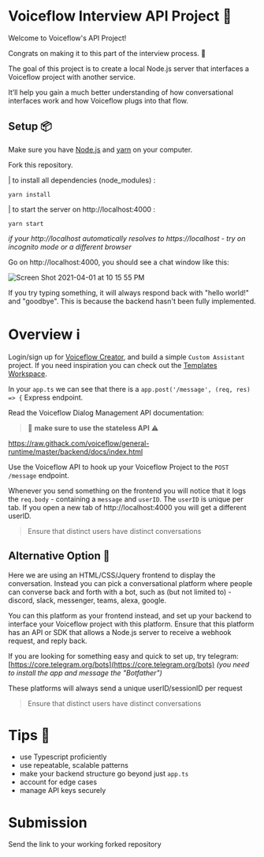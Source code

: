# Voiceflow Interview API Project 💬

Welcome to Voiceflow's API Project!

Congrats on making it to this part of the interview process. 🥳 

The goal of this project is to create a local Node.js server that interfaces a Voiceflow project with another service.

It’ll help you gain a much better understanding of how conversational interfaces work and how Voiceflow plugs into that flow.  

## Setup 📦
Make sure you have [Node.js](https://nodejs.org/) and [yarn](https://yarnpkg.com/) on your computer.

Fork this repository.

| to install all dependencies (node_modules) :

```
yarn install
```

| to start the server on http://localhost:4000 :

```
yarn start
```

_if your http://localhost automatically resolves to https://localhost - try on incognito mode or a different browser_

Go on http://localhost:4000, you should see a chat window like this:

![Screen Shot 2021-04-01 at 10 15 55 PM](https://user-images.githubusercontent.com/5643574/113372982-d589e300-9337-11eb-9cf8-5ed825028169.png)

If you try typing something, it will always respond back with "hello world!" and "goodbye". This is because the backend hasn't been fully implemented.

# Overview ℹ️
Login/sign up for [Voiceflow Creator](https://creator.voiceflow.com), and build a simple `Custom Assistant` project. If you need inspiration you can check out the [Templates Workspace](https://creator.voiceflow.com/workspace/D8nag5Vko2).

In your `app.ts` we can see that there is a `app.post('/message', (req, res) => {` Express endpoint.

Read the Voiceflow Dialog Management API documentation:
> 🚨 **make sure to use the stateless API** ⚠️

https://raw.githack.com/voiceflow/general-runtime/master/backend/docs/index.html

Use the Voiceflow API to hook up your Voiceflow Project to the `POST /message` endpoint.

Whenever you send something on the frontend you will notice that it logs the `req.body` - containing a `message` and `userID`.
The `userID` is unique per tab. If you open a new tab of http://localhost:4000 you will get a different userID.

> Ensure that distinct users have distinct conversations

## Alternative Option 👑
Here we are using an HTML/CSS/Jquery frontend to display the conversation. Instead you can pick a conversational platform where people can converse back and forth with a bot, such as (but not limited to) - discord, slack, messenger, teams, alexa, google.

You can this platform as your frontend instead, and set up your backend to interface your Voiceflow project with this platform. Ensure that this platform has an API or SDK that allows a Node.js server to receive a webhook request, and reply back. 

If you are looking for something easy and quick to set up, try telegram:
[https://core.telegram.org/bots](https://core.telegram.org/bots) *(you need to install the app and message the "Botfather")*

These platforms will always send a unique userID/sessionID per request
> Ensure that distinct users have distinct conversations

# Tips 📝
* use Typescript proficiently
* use repeatable, scalable patterns
* make your backend structure go beyond just `app.ts`
* account for edge cases
* manage API keys securely

# Submission
Send the link to your working forked repository
